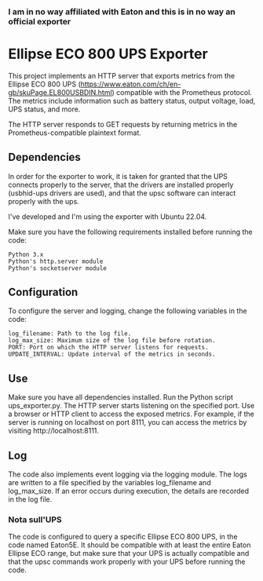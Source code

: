 ### I am in no way affiliated with Eaton and this is in no way an official exporter

# Ellipse ECO 800 UPS Exporter

This project implements an HTTP server that exports metrics from the Ellipse ECO 800 UPS (https://www.eaton.com/ch/en-gb/skuPage.EL800USBDIN.html) compatible with the Prometheus protocol. The metrics include information such as battery status, output voltage, load, UPS status, and more.

The HTTP server responds to GET requests by returning metrics in the Prometheus-compatible plaintext format.

## Dependencies

In order for the exporter to work, it is taken for granted that the UPS connects properly to the server, that the drivers are installed properly (usbhid-ups drivers are used), and that the upsc software can interact properly with the ups.

I've developed and I'm using the exporter with Ubuntu 22.04.

Make sure you have the following requirements installed before running the code:

    Python 3.x
    Python's http.server module
    Python's socketserver module

## Configuration

To configure the server and logging, change the following variables in the code:

    log_filename: Path to the log file.
    log_max_size: Maximum size of the log file before rotation.
    PORT: Port on which the HTTP server listens for requests.
    UPDATE_INTERVAL: Update interval of the metrics in seconds.

## Use

Make sure you have all dependencies installed.
Run the Python script ups_exporter.py.
The HTTP server starts listening on the specified port.
Use a browser or HTTP client to access the exposed metrics. For example, if the server is running on localhost on port 8111, you can access the metrics by visiting http://localhost:8111.

## Log

The code also implements event logging via the logging module. The logs are written to a file specified by the variables log_filename and log_max_size. If an error occurs during execution, the details are recorded in the log file.

### Nota sull'UPS

The code is configured to query a specific Ellipse ECO 800 UPS, in the code named Eaton5E. It should be compatible with at least the entire Eaton Ellipse ECO range, but make sure that your UPS is actually compatible and that the upsc commands work properly with your UPS before running the code.

